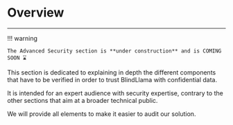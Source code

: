 # Overview
________________________________________________________

!!! warning

    The Advanced Security section is **under construction** and is COMING SOON ⌛

This section is dedicated to explaining in depth the different components that have to be verified in order to trust BlindLlama with confidential data.

It is intended for an expert audience with security expertise, contrary to the other sections that aim at a broader technical public.

We will provide all elements to make it easier to audit our solution.